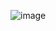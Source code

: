 ![image](https://github.com/Rahul-chaurasiya/Leetcode-Practice-Problem/assets/77222540/041fa480-be0c-4a0a-a33e-cf8b73e31b07)
